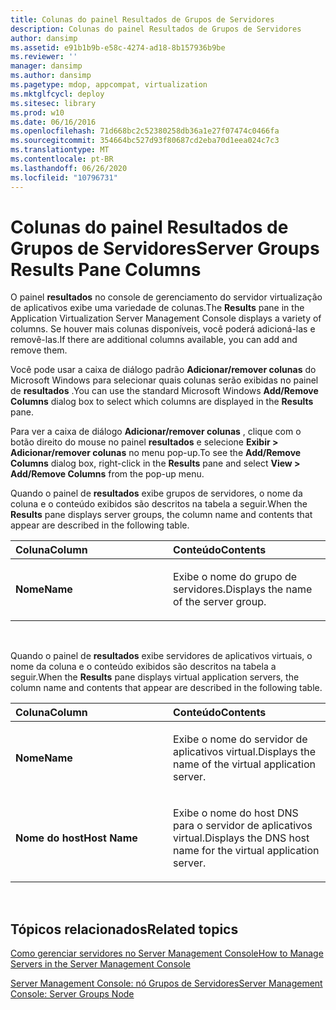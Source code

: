 ```yaml
---
title: Colunas do painel Resultados de Grupos de Servidores
description: Colunas do painel Resultados de Grupos de Servidores
author: dansimp
ms.assetid: e91b1b9b-e58c-4274-ad18-8b157936b9be
ms.reviewer: ''
manager: dansimp
ms.author: dansimp
ms.pagetype: mdop, appcompat, virtualization
ms.mktglfcycl: deploy
ms.sitesec: library
ms.prod: w10
ms.date: 06/16/2016
ms.openlocfilehash: 71d668bc2c52380258db36a1e27f07474c0466fa
ms.sourcegitcommit: 354664bc527d93f80687cd2eba70d1eea024c7c3
ms.translationtype: MT
ms.contentlocale: pt-BR
ms.lasthandoff: 06/26/2020
ms.locfileid: "10796731"
---
```

# <span data-ttu-id="827bb-103">Colunas do painel Resultados de Grupos de Servidores</span><span class="sxs-lookup"><span data-stu-id="827bb-103">Server Groups Results Pane Columns</span></span>


<span data-ttu-id="827bb-104">O painel **resultados** no console de gerenciamento do servidor virtualização de aplicativos exibe uma variedade de colunas.</span><span class="sxs-lookup"><span data-stu-id="827bb-104">The **Results** pane in the Application Virtualization Server Management Console displays a variety of columns.</span></span> <span data-ttu-id="827bb-105">Se houver mais colunas disponíveis, você poderá adicioná-las e removê-las.</span><span class="sxs-lookup"><span data-stu-id="827bb-105">If there are additional columns available, you can add and remove them.</span></span>

<span data-ttu-id="827bb-106">Você pode usar a caixa de diálogo padrão **Adicionar/remover colunas** do Microsoft Windows para selecionar quais colunas serão exibidas no painel de **resultados** .</span><span class="sxs-lookup"><span data-stu-id="827bb-106">You can use the standard Microsoft Windows **Add/Remove Columns** dialog box to select which columns are displayed in the **Results** pane.</span></span>

<span data-ttu-id="827bb-107">Para ver a caixa de diálogo **Adicionar/remover colunas** , clique com o botão direito do mouse no painel **resultados** e selecione **Exibir &gt; Adicionar/remover colunas** no menu pop-up.</span><span class="sxs-lookup"><span data-stu-id="827bb-107">To see the **Add/Remove Columns** dialog box, right-click in the **Results** pane and select **View &gt; Add/Remove Columns** from the pop-up menu.</span></span>

<span data-ttu-id="827bb-108">Quando o painel de **resultados** exibe grupos de servidores, o nome da coluna e o conteúdo exibidos são descritos na tabela a seguir.</span><span class="sxs-lookup"><span data-stu-id="827bb-108">When the **Results** pane displays server groups, the column name and contents that appear are described in the following table.</span></span>

<table>
<colgroup>
<col width="50%" />
<col width="50%" />
</colgroup>
<thead>
<tr class="header">
<th align="left"><span data-ttu-id="827bb-109">Coluna</span><span class="sxs-lookup"><span data-stu-id="827bb-109">Column</span></span></th>
<th align="left"><span data-ttu-id="827bb-110">Conteúdo</span><span class="sxs-lookup"><span data-stu-id="827bb-110">Contents</span></span></th>
</tr>
</thead>
<tbody>
<tr class="odd">
<td align="left"><p><strong><span data-ttu-id="827bb-111">Nome</span><span class="sxs-lookup"><span data-stu-id="827bb-111">Name</span></span></strong></p></td>
<td align="left"><p><span data-ttu-id="827bb-112">Exibe o nome do grupo de servidores.</span><span class="sxs-lookup"><span data-stu-id="827bb-112">Displays the name of the server group.</span></span></p></td>
</tr>
</tbody>
</table>

 

<span data-ttu-id="827bb-113">Quando o painel de **resultados** exibe servidores de aplicativos virtuais, o nome da coluna e o conteúdo exibidos são descritos na tabela a seguir.</span><span class="sxs-lookup"><span data-stu-id="827bb-113">When the **Results** pane displays virtual application servers, the column name and contents that appear are described in the following table.</span></span>

<table>
<colgroup>
<col width="50%" />
<col width="50%" />
</colgroup>
<thead>
<tr class="header">
<th align="left"><span data-ttu-id="827bb-114">Coluna</span><span class="sxs-lookup"><span data-stu-id="827bb-114">Column</span></span></th>
<th align="left"><span data-ttu-id="827bb-115">Conteúdo</span><span class="sxs-lookup"><span data-stu-id="827bb-115">Contents</span></span></th>
</tr>
</thead>
<tbody>
<tr class="odd">
<td align="left"><p><strong><span data-ttu-id="827bb-116">Nome</span><span class="sxs-lookup"><span data-stu-id="827bb-116">Name</span></span></strong></p></td>
<td align="left"><p><span data-ttu-id="827bb-117">Exibe o nome do servidor de aplicativos virtual.</span><span class="sxs-lookup"><span data-stu-id="827bb-117">Displays the name of the virtual application server.</span></span></p></td>
</tr>
<tr class="even">
<td align="left"><p><strong><span data-ttu-id="827bb-118">Nome do host</span><span class="sxs-lookup"><span data-stu-id="827bb-118">Host Name</span></span></strong></p></td>
<td align="left"><p><span data-ttu-id="827bb-119">Exibe o nome do host DNS para o servidor de aplicativos virtual.</span><span class="sxs-lookup"><span data-stu-id="827bb-119">Displays the DNS host name for the virtual application server.</span></span></p></td>
</tr>
</tbody>
</table>

 

## <span data-ttu-id="827bb-120">Tópicos relacionados</span><span class="sxs-lookup"><span data-stu-id="827bb-120">Related topics</span></span>


[<span data-ttu-id="827bb-121">Como gerenciar servidores no Server Management Console</span><span class="sxs-lookup"><span data-stu-id="827bb-121">How to Manage Servers in the Server Management Console</span></span>](how-to-manage-servers-in-the-server-management-console.md)

[<span data-ttu-id="827bb-122">Server Management Console: nó Grupos de Servidores</span><span class="sxs-lookup"><span data-stu-id="827bb-122">Server Management Console: Server Groups Node</span></span>](server-management-console-server-groups-node.md)

 

 





